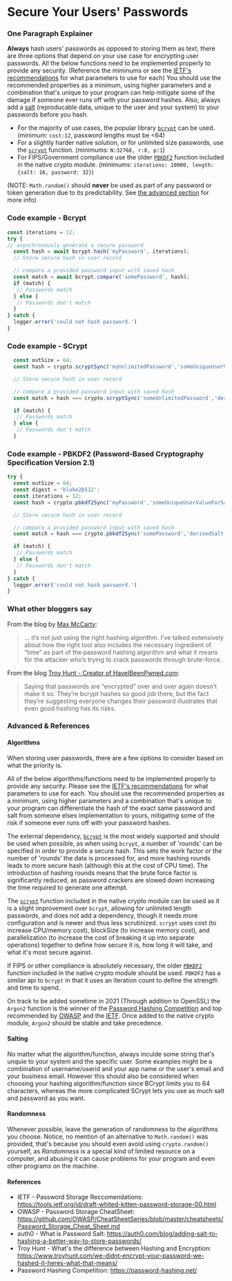 # Secure Your Users' Passwords

### One Paragraph Explainer

**Always** hash users' passwords as opposed to storing them as text; there are three options that depend on your use case for encrypting user passwords. All the below functions need to be implemented properly to provide any security. (Reference the miminums or see the [IETF's recommendations](https://tools.ietf.org/id/draft-whited-kitten-password-storage-00.html#name-kdf-recommendations) for what parameters to use for each) You should use the recommended properties as a minimum, using higher parameters and a combination that's unique to your program can help mitigate some of the damage if someone ever runs off with your password hashes. Also, always add a [salt](https://auth0.com/blog/adding-salt-to-hashing-a-better-way-to-store-passwords/) (reproducable data, unique to the user and your system) to your passwords before you hash.

  - For the majority of use cases, the popular library [`bcrypt`](https://www.npmjs.com/package/bcrypt) can be used. (minimum: `cost:12`, password lengths must be <64)
  - For a slightly harder native solution, or for unlimited size passwords, use the [`scrypt`](https://nodejs.org/dist/latest-v14.x/docs/api/crypto.html#crypto_crypto_scrypt_password_salt_keylen_options_callback) function. (minimums: `N:32768, r:8, p:1`)
  - For FIPS/Government compliance use the older [`PBKDF2`](https://nodejs.org/dist/latest-v14.x/docs/api/crypto.html#crypto_crypto_pbkdf2_password_salt_iterations_keylen_digest_callback) function included in the native crypto module. (minimums: `iterations: 10000, length:{salt: 16, password: 32}`)
  
(NOTE: `Math.random()` should **never** be used as part of any password or token generation due to its predictability. See [the advanced section](#randomness) for more info)

### Code example - Bcrypt

```javascript
const iterations = 12;
try {
// asynchronously generate a secure password
  const hash = await bcrypt.hash('myPassword', iterations);
  // Store secure hash in user record

  // compare a provided password input with saved hash
  const match = await bcrypt.compare('somePassword', hash);
  if (match) {
   // Passwords match
  } else {
   // Passwords don't match
  }
} catch {
  logger.error('could not hash password.')
}
```

### Code example - SCrypt

```javascript
  const outSize = 64;
  const hash = crypto.scryptSync('myUnlimitedPassword','someUniqueUserValueForSalt',outSize).toString('hex');

  // Store secure hash in user record

  // compare a provided password input with saved hash
  const match = hash === crypto.scryptSync('someUnlimitedPassword','derivedSalt',outSize).toString('hex');

  if (match) {
   // Passwords match
  } else {
   // Passwords don't match
  }
```

### Code example - PBKDF2 (Password-Based Cryptography Specification Version 2.1)

```javascript
try {
  const outSize = 64;
  const digest = 'blake2b512';
  const iterations = 12;
  const hash = crypto.pbkdf2Sync('myPassword','someUniqueUserValueForSalt', iterations * 1000, digest, outSize).toString('hex');

  // Store secure hash in user record

  // compare a provided password input with saved hash
  const match = hash === crypto.pbkdf2Sync('somePassword','derivedSalt', iterations * 1000, digest, outSize).toString('hex');

  if (match) {
   // Passwords match
  } else {
   // Passwords don't match
  }
} catch {
  logger.error('could not hash password.')
}
```

### What other bloggers say

From the blog by [Max McCarty](https://dzone.com/articles/nodejs-and-password-storage-with-bcrypt):
> ... it’s not just using the right hashing algorithm. I’ve talked extensively about how the right tool also includes the necessary ingredient of “time” as part of the password hashing algorithm and what it means for the attacker who’s trying to crack passwords through brute-force.

From the blog [Troy Hunt - Creator of HaveIBeenPwned.com](https://www.troyhunt.com/we-didnt-encrypt-your-password-we-hashed-it-heres-what-that-means/):
> Saying that passwords are “encrypted” over and over again doesn’t make it so. They’re bcrypt hashes so good job there, but the fact they’re suggesting everyone changes their password illustrates that even good hashing has its risks.

### Advanced & References

#### Algorithms

When storing user passwords, there are a few options to consider based on what the priority is.

All of the below algorithms/functions need to be implemented properly to provide any security. Please see the [IETF's recommendations](https://tools.ietf.org/id/draft-whited-kitten-password-storage-00.html#name-kdf-recommendations) for what parameters to use for each. You should use the recommended properties as a minimum, using higher parameters and a combination that's unique to your program can differentiate the hash of the exact same password and salt from someone elses implementation to yours, mitigating some of the risk if someone ever runs off with your password hashes.

The external dependency, [`bcrypt`](https://www.npmjs.com/package/bcrypt) is the most widely supported and should be used when possible, as when using `bcrypt`, a number of 'rounds' can be specified in order to provide a secure hash. This sets the work factor or the number of 'rounds' the data is processed for, and more hashing rounds leads to more secure hash (although this at the cost of CPU time). The introduction of hashing rounds means that the brute force factor is significantly reduced, as password crackers are slowed down increasing the time required to generate one attempt.

The [`scrypt`](https://nodejs.org/dist/latest-v14.x/docs/api/crypto.html#crypto_crypto_scrypt_password_salt_keylen_options_callback) function included in the native crypto module can be used as it is a slight improvement over `bcrypt`, allowing for unlimited length passwords, and does not add a dependency, though it needs more configuration and is newer and thus less scrutinized. `scrypt` uses cost (to increase CPU/memory cost), blockSize (to increase memory cost), and parallelization (to increase the cost of breaking it up into separate operations) together to define how secure it is, how long it will take, and what it's most secure against.

If FIPS or other compliance is absolutely necessary, the older [`PBKDF2`](https://nodejs.org/dist/latest-v14.x/docs/api/crypto.html#crypto_crypto_pbkdf2_password_salt_iterations_keylen_digest_callback) function included in the native crypto module should be used. `PBKDF2` has a similar api to `bcrypt` in that it uses an iteration count to define the strength and time to spend.

On track to be added sometime in 2021 (Through addition to OpenSSL) the `Argon2` function is the winner of the [Password Hashing Competition](https://password-hashing.net/) and top recommended by [OWASP](https://github.com/OWASP/CheatSheetSeries/blob/master/cheatsheets/Password_Storage_Cheat_Sheet.md#modern-algorithms) and the [IETF](https://tools.ietf.org/id/draft-whited-kitten-password-storage-00.html#name-kdf-recommendations). Once added to the native crypto module, `Argon2` should be stable and take precedence.

#### Salting

No matter what the algorithm/function, always inculde some string that's unquie to your system and the specific user. Some examples might be a combination of username/userid and your app name or the user's email and your business email. However this should also be considered when choosing your hashing algorithm/function since BCrypt limits you to 64 characters, whereas the more complicated SCrypt lets you use as much salt and password as you want.

#### Randomness

Whenever possible, leave the generation of randomness to the algorithms you choose. Notice, no mention of an alternative to `Math.random()` was provided, that's because you should even avoid using `crypto.random()` yourself, as *Randomness* is a special kind of limited resource on a computer, and abusing it can cause problems for your program and even other programs on the machine.

#### References

  - IETF - Password Storage Reccomendations: https://tools.ietf.org/id/draft-whited-kitten-password-storage-00.html
  - OWASP - Password Storage CheatSheet: https://github.com/OWASP/CheatSheetSeries/blob/master/cheatsheets/Password_Storage_Cheat_Sheet.md
  - auth0 - What is Password Salt: https://auth0.com/blog/adding-salt-to-hashing-a-better-way-to-store-passwords/
  - Troy Hunt - What's the difference between Hashing and Encryption: https://www.troyhunt.com/we-didnt-encrypt-your-password-we-hashed-it-heres-what-that-means/
  - Password Hashing Competition: https://password-hashing.net/
  
